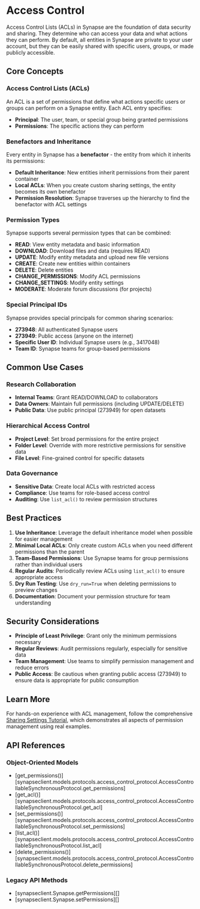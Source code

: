 # Access Control

Access Control Lists (ACLs) in Synapse are the foundation of data security and sharing. They determine who can access your data and what actions they can perform. By default, all entities in Synapse are private to your user account, but they can be easily shared with specific users, groups, or made publicly accessible.

## Core Concepts

### Access Control Lists (ACLs)
An ACL is a set of permissions that define what actions specific users or groups can perform on a Synapse entity. Each ACL entry specifies:

- **Principal**: The user, team, or special group being granted permissions
- **Permissions**: The specific actions they can perform

### Benefactors and Inheritance
Every entity in Synapse has a **benefactor** - the entity from which it inherits its permissions:

- **Default Inheritance**: New entities inherit permissions from their parent container
- **Local ACLs**: When you create custom sharing settings, the entity becomes its own benefactor
- **Permission Resolution**: Synapse traverses up the hierarchy to find the benefactor with ACL settings

### Permission Types
Synapse supports several permission types that can be combined:

- **READ**: View entity metadata and basic information
- **DOWNLOAD**: Download files and data (requires READ)
- **UPDATE**: Modify entity metadata and upload new file versions
- **CREATE**: Create new entities within containers
- **DELETE**: Delete entities
- **CHANGE_PERMISSIONS**: Modify ACL permissions
- **CHANGE_SETTINGS**: Modify entity settings
- **MODERATE**: Moderate forum discussions (for projects)

### Special Principal IDs
Synapse provides special principals for common sharing scenarios:

- **273948**: All authenticated Synapse users
- **273949**: Public access (anyone on the internet)
- **Specific User ID**: Individual Synapse users (e.g., 3417048)
- **Team ID**: Synapse teams for group-based permissions

## Common Use Cases

### Research Collaboration
- **Internal Teams**: Grant READ/DOWNLOAD to collaborators
- **Data Owners**: Maintain full permissions (including UPDATE/DELETE)
- **Public Data**: Use public principal (273949) for open datasets

### Hierarchical Access Control
- **Project Level**: Set broad permissions for the entire project
- **Folder Level**: Override with more restrictive permissions for sensitive data
- **File Level**: Fine-grained control for specific datasets

### Data Governance
- **Sensitive Data**: Create local ACLs with restricted access
- **Compliance**: Use teams for role-based access control
- **Auditing**: Use `list_acl()` to review permission structures

## Best Practices

1. **Use Inheritance**: Leverage the default inheritance model when possible for easier management
2. **Minimal Local ACLs**: Only create custom ACLs when you need different permissions than the parent
3. **Team-Based Permissions**: Use Synapse teams for group permissions rather than individual users
4. **Regular Audits**: Periodically review ACLs using `list_acl()` to ensure appropriate access
5. **Dry Run Testing**: Use `dry_run=True` when deleting permissions to preview changes
6. **Documentation**: Document your permission structure for team understanding

## Security Considerations

- **Principle of Least Privilege**: Grant only the minimum permissions necessary
- **Regular Reviews**: Audit permissions regularly, especially for sensitive data
- **Team Management**: Use teams to simplify permission management and reduce errors
- **Public Access**: Be cautious when granting public access (273949) to ensure data is appropriate for public consumption

## Learn More

For hands-on experience with ACL management, follow the comprehensive [Sharing Settings Tutorial](../tutorials/python/sharing_settings.md), which demonstrates all aspects of permission management using real examples.

## API References

### Object-Oriented Models
- [get_permissions()][synapseclient.models.protocols.access_control_protocol.AccessControllableSynchronousProtocol.get_permissions]
- [get_acl()][synapseclient.models.protocols.access_control_protocol.AccessControllableSynchronousProtocol.get_acl]
- [set_permissions()][synapseclient.models.protocols.access_control_protocol.AccessControllableSynchronousProtocol.set_permissions]
- [list_acl()][synapseclient.models.protocols.access_control_protocol.AccessControllableSynchronousProtocol.list_acl]
- [delete_permissions()][synapseclient.models.protocols.access_control_protocol.AccessControllableSynchronousProtocol.delete_permissions]

### Legacy API Methods
- [synapseclient.Synapse.getPermissions][]
- [synapseclient.Synapse.setPermissions][]
